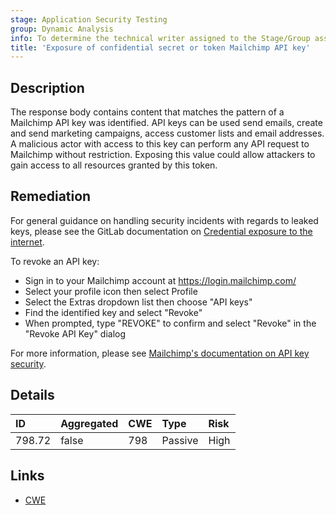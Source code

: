 ```yaml
---
stage: Application Security Testing
group: Dynamic Analysis
info: To determine the technical writer assigned to the Stage/Group associated with this page, see https://handbook.gitlab.com/handbook/product/ux/technical-writing/#assignments
title: 'Exposure of confidential secret or token Mailchimp API key'
---
```


## Description

The response body contains content that matches the pattern of a Mailchimp API key was identified. API keys can be used send emails, create and send marketing campaigns, access customer lists and email addresses. A malicious actor with access to this key can perform any API request to Mailchimp without restriction.
Exposing this value could allow attackers to gain access to all resources granted by this token.

## Remediation

For general guidance on handling security incidents with regards to leaked keys, please see the GitLab documentation on [Credential exposure to the internet](../../../../../security/responding_to_security_incidents.md#credential-exposure-to-public-internet).

To revoke an API key:

- Sign in to your Mailchimp account at <https://login.mailchimp.com/>
- Select your profile icon then select Profile
- Select the Extras dropdown list then choose "API keys"
- Find the identified key and select "Revoke"
- When prompted, type "REVOKE" to confirm and select "Revoke" in the "Revoke API Key" dialog

For more information, please see [Mailchimp's documentation on API key security](https://mailchimp.com/help/about-api-keys/#api+key+security).

## Details

| ID | Aggregated | CWE | Type | Risk |
|:---|:-----------|:----|:-----|:-----|
| 798.72 | false | 798 | Passive | High |

## Links

- [CWE](https://cwe.mitre.org/data/definitions/798.html)
